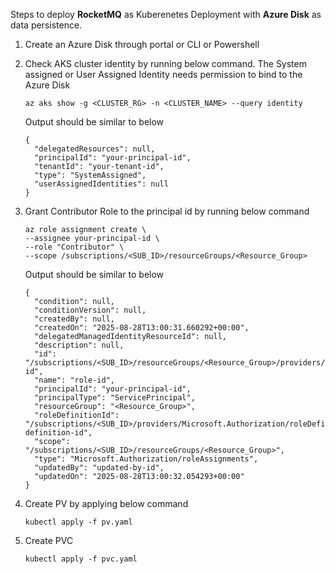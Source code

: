 Steps to deploy **RocketMQ** as Kuberenetes Deployment with **Azure Disk** as data persistence.

1. Create an Azure Disk through portal or CLI or Powershell

2. Check AKS cluster identity by running below command. The System assigned or User Assigned Identity needs permission to bind to the Azure Disk

   ```
   az aks show -g <CLUSTER_RG> -n <CLUSTER_NAME> --query identity
   ```
   Output should be similar to below

   ```
   {
     "delegatedResources": null,
     "principalId": "your-principal-id",
     "tenantId": "your-tenant-id",
     "type": "SystemAssigned",
     "userAssignedIdentities": null
   }
   ```

3. Grant Contributor Role to the principal id by running below command

   ```
   az role assignment create \
   --assignee your-principal-id \
   --role "Contributor" \
   --scope /subscriptions/<SUB_ID>/resourceGroups/<Resource_Group>
   ```

   Output should be similar to below

   ```
   {
     "condition": null,
     "conditionVersion": null,
     "createdBy": null,
     "createdOn": "2025-08-28T13:00:31.660292+00:00",
     "delegatedManagedIdentityResourceId": null,
     "description": null,
     "id": "/subscriptions/<SUB_ID>/resourceGroups/<Resource_Group>/providers/Microsoft.Authorization/roleAssignments/role-id",
     "name": "role-id",
     "principalId": "your-principal-id",
     "principalType": "ServicePrincipal",
     "resourceGroup": "<Resource_Group>",
     "roleDefinitionId": "/subscriptions/<SUB_ID>/providers/Microsoft.Authorization/roleDefinitions/role-definition-id",
     "scope": "/subscriptions/<SUB_ID>/resourceGroups/<Resource_Group>",
     "type": "Microsoft.Authorization/roleAssignments",
     "updatedBy": "updated-by-id",
     "updatedOn": "2025-08-28T13:00:32.054293+00:00"
   }
   ```

4. Create PV by applying below command

   ```
   kubectl apply -f pv.yaml
   ```

5. Create PVC

   ```
   kubectl apply -f pvc.yaml
   ```
